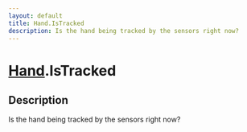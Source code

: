 ```yaml
---
layout: default
title: Hand.IsTracked
description: Is the hand being tracked by the sensors right now?
---
```

# [Hand]({{site.url}}/Pages/Reference/Hand.html).IsTracked

## Description
Is the hand being tracked by the sensors right now?

